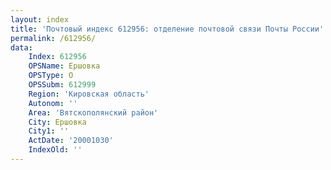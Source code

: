 ```yaml
---
layout: index
title: 'Почтовый индекс 612956: отделение почтовой связи Почты России'
permalink: /612956/
data:
    Index: 612956
    OPSName: Ершовка
    OPSType: О
    OPSSubm: 612999
    Region: 'Кировская область'
    Autonom: ''
    Area: 'Вятскополянский район'
    City: Ершовка
    City1: ''
    ActDate: '20001030'
    IndexOld: ''
---
```

